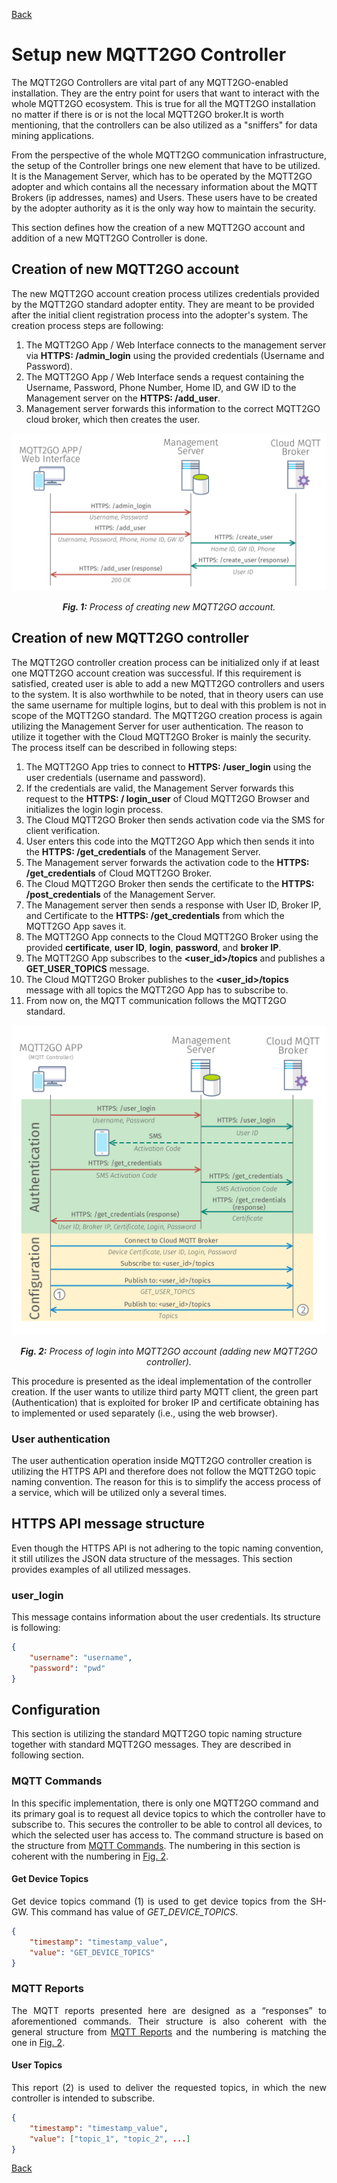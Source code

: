 [Back](./index.md#add-devices)
# Setup new MQTT2GO Controller
The MQTT2GO Controllers are vital part of any MQTT2GO-enabled installation. They are the entry point for users that want to interact with the whole MQTT2GO ecosystem. This is true for all the MQTT2GO installation no matter if there is or is not the local MQTT2GO broker.It is worth mentioning, that the controllers can be also utilized as a "sniffers" for data mining applications.

From the perspective of the whole MQTT2GO communication infrastructure, the setup of the Controller brings one new element that have to be utilized. It is the Management Server, which has to be operated by the MQTT2GO adopter and which contains all the necessary information about the MQTT Brokers (ip addresses, names) and Users. These users have to be created by the adopter authority as it is the only way how to maintain the security.

This section defines how the creation of a new MQTT2GO account and addition of a new MQTT2GO Controller is done.

## Creation of new MQTT2GO account
The new MQTT2GO account creation process utilizes credentials provided by the MQTT2GO standard adopter entity. They are meant to be provided after the initial client registration process into the adopter's system. The creation process steps are following:

1. The MQTT2GO App / Web Interface connects to the management server via __HTTPS: /admin_login__ using the provided credentials (Username and Password).
1. The MQTT2GO App / Web Interface sends a request containing the Username, Password, Phone Number, Home ID, and GW ID to the Management server on the  __HTTPS: /add_user__.
1. Management server forwards this information to the correct MQTT2GO cloud broker, which then creates the user.

<p align="center" >
	<img src="create_account.svg" alt="Process of creating new MQTT2GO account">
</p>
<p align="center" >
	<a name="create-account-fig"></a><em><strong>Fig. 1:</strong> Process of creating new MQTT2GO account.</em>
</p>

## Creation of new MQTT2GO controller
The MQTT2GO controller creation process can be initialized only if at least one MQTT2GO account creation was successful. If this requirement is satisfied, created user is able to add a new MQTT2GO controllers and users to the system. It is also worthwhile to be noted, that in theory users can use the same username for multiple logins, but to deal with this problem is not in scope of the MQTT2GO standard. The MQTT2GO creation process is again utilizing the Management Server for user authentication. The reason to utilize it together with the Cloud MQTT2GO Broker is mainly the security. The process itself can be described in following steps:
1. The MQTT2GO App tries to connect to __HTTPS: /user_login__ using the user credentials (username and password).
1. If the credentials are valid, the Management Server forwards this request to the __HTTPS: / login_user__ of Cloud MQTT2GO Browser and initializes the login login process.
1. The Cloud MQTT2GO Broker then sends activation code via the SMS for client verification.
1. User enters this code into the MQTT2GO App which then sends it into the __HTTPS: /get_credentials__ of the Management Server.
1. The Management server forwards the activation code to the __HTTPS: /get_credentials__ of Cloud MQTT2GO Broker.
1. The Cloud MQTT2GO Broker then sends the certificate to the __HTTPS: /post_credentials__ of the Management Server.
1. The Management server then sends a response with User ID, Broker IP, and Certificate to the __HTTPS: /get_credentials__ from which the MQTT2GO App saves it.
1. The MQTT2GO App connects to the Cloud MQTT2GO Broker using the provided __certificate__,  __user ID__, __login__, __password__, and __broker IP__.
1. The MQTT2GO App subscribes to the __\<user_id\>/topics__ and publishes a __GET_USER_TOPICS__ message.
1. The Cloud MQTT2GO Broker publishes to the __\<user_id\>/topics__ message with all topics the MQTT2GO App has to subscribe to.
1. From now on, the MQTT communication follows the MQTT2GO standard.

<p align="center" >
	<img src="mqtt_controller_login.svg" alt="Process of login into MQTT2GO account">
</p>
<p align="center" >
	<a name="add-devices-fig"></a><em><strong>Fig. 2:</strong> Process of login into MQTT2GO account (adding new MQTT2GO controller).</em>
</p>

This procedure is presented as the ideal implementation of the controller creation. If the user wants to utilize third party MQTT client, the green part (Authentication) that is exploited for broker IP and certificate obtaining has to implemented or used separately (i.e., using the web browser). 

### User authentication
The user authentication operation inside MQTT2GO controller creation is utilizing the HTTPS API and therefore does not follow the MQTT2GO topic naming convention. The reason for this is to simplify the access process of a service, which will be utilized only a several times. 

## HTTPS API message structure
Even though the HTTPS API is not adhering to the topic naming convention, it still utilizes the JSON data structure of the messages. This section provides examples of all utilized messages.

### user_login
This message contains information about the user credentials. Its structure is following:
```json
{	
	"username": "username",
	"password": "pwd"
}
```

## Configuration
This section is utilizing the standard MQTT2GO topic naming structure together with standard MQTT2GO messages. They are described in following section.

### MQTT Commands
In this specific implementation, there is only one MQTT2GO command and its primary goal is to request all device topics to which the controller have to subscribe to. This secures the controller to be able to control all devices, to which the selected user has access to. The command structure is based on the structure from <a href="./mqtt2go-commands#mqtt_commands">MQTT Commands</a>. The numbering in this section is coherent with the numbering in <a href="#add-devices-fig">Fig. 2</a>.

#### Get Device Topics
<p align="justify">
Get device topics command (1) is used to get device topics from the SH-GW. This command has value of <em>GET_DEVICE_TOPICS</em>.
</p>

```json
{
	"timestamp": "timestamp_value",
	"value": "GET_DEVICE_TOPICS"
}
```

### MQTT Reports
<p align="justify">
The MQTT reports presented here are designed as a “responses” to aforementioned commands. Their structure is also coherent with the general structure from <a href="./mqtt2go-commands#mqtt_reports">MQTT Reports</a> and the numbering is matching the one in <a href="#add-devices-fig">Fig. 2</a>.
</p>

#### User Topics
<p align="justify">
This report (2) is used to deliver the requested topics, in which the new controller is intended to subscribe.
</p>

```json
{
	"timestamp": "timestamp_value",
	"value": ["topic_1", "topic_2", ...]
}
```

[Back](./index.md#add-devices)
